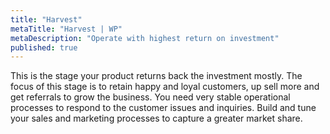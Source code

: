 ```yaml
---
title: "Harvest"
metaTitle: "Harvest | WP"
metaDescription: "Operate with highest return on investment"
published: true
---
```


This is the stage your product returns back the investment mostly. The focus of this stage is to retain happy and loyal customers, up sell more and get referrals to grow the business. You need very stable operational processes to respond to the customer issues and inquiries. Build and tune your sales and marketing processes to capture a greater market share.
